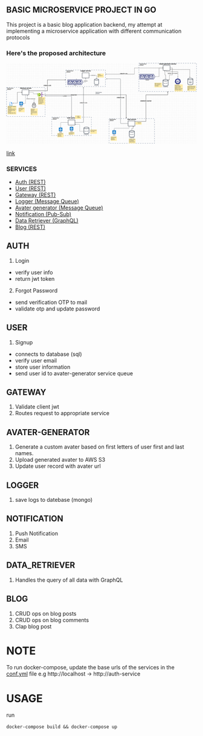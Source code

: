 ## BASIC MICROSERVICE PROJECT IN GO

This project is a basic blog application backend, my attempt at implementing a microservice application with different communication protocols

### Here's the proposed architecture 
![microservice-architecture image](microservice-architecture.png)

[link](https://drive.google.com/file/d/1xaSWEzuC7NARDynK8X6u38MIRKt9ptMt/view?usp=sharing)


### SERVICES
- [Auth (REST)](#AUTH)
- [User (REST)](#USER)
- [Gateway (REST)](#GATEWAY)
- [Logger (Message Queue)](#LOGGER)
- [Avater generator (Message Queue)](#AVATER-GENERATOR)
- [Notification (Pub-Sub)](#NOTIFICATION)
- [Data Retriever (GraphQL)](#DATA_RETRIEVER)
- [Blog (REST)](#REST)


## AUTH
1. Login
  - verify user info
  - return jwt token
2. Forgot Password
  - send verification OTP to mail
  - validate otp and update password

## USER
1. Signup
  - connects to database (sql)
  - verify user email
  - store user information
  - send user id to avater-generator service queue

## GATEWAY
1. Validate client jwt
2. Routes request to appropriate service
  
## AVATER-GENERATOR
1. Generate a custom avater based on first letters of user first and last names.
2. Upload generated avater to AWS S3
3. Update user record with avater url

## LOGGER
1. save logs to datebase (mongo)

## NOTIFICATION
1. Push Notification
2. Email
3. SMS

## DATA_RETRIEVER
1. Handles the query of all data with GraphQL

## BLOG
1. CRUD ops on blog posts
2. CRUD ops on blog comments
3. Clap blog post

# NOTE
To run docker-compose, update the base urls of the services in the [conf.yml](https://github.com/ShowBaba/microservice-sample-go/blob/main/gateway-service/conf.yaml) file e.g http://localhost -> http://auth-service

# USAGE

run 
```shell
docker-compose build && docker-compose up
```